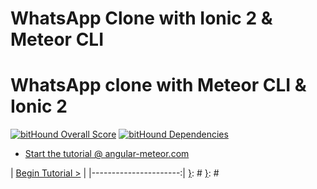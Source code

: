 [{]: <region> (header)
# WhatsApp Clone with Ionic 2 & Meteor CLI
[}]: #
[{]: <region> (body)
# WhatsApp clone with Meteor CLI & Ionic 2 

[![bitHound Overall Score](https://www.bithound.io/github/Urigo/Ionic2-MeteorCLI-WhatsApp/badges/score.svg)](https://www.bithound.io/github/Urigo/Ionic2-MeteorCLI-WhatsApp) [![bitHound Dependencies](https://www.bithound.io/github/Urigo/Ionic2-MeteorCLI-WhatsApp/badges/dependencies.svg)](https://www.bithound.io/github/Urigo/Ionic2-MeteorCLI-WhatsApp/master/dependencies/npm)

- [Start the tutorial @ angular-meteor.com](https://www.angular-meteor.com/tutorials/whatsapp2/meteor/setup)



[}]: #
[{]: <region> (footer)
[{]: <helper> (nav_step)
| [Begin Tutorial >](manuals/views/step1.md) |
|----------------------:|
[}]: #
[}]: #